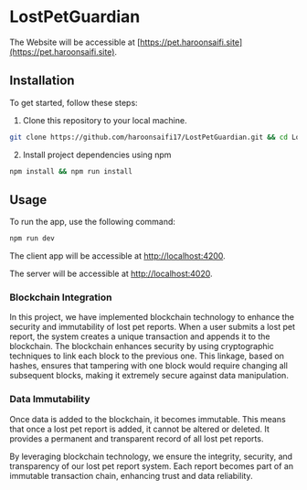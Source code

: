 # LostPetGuardian

The Website will be accessible at [https://pet.haroonsaifi.site](https://pet.haroonsaifi.site).

## Installation

To get started, follow these steps:

1. Clone this repository to your local machine.

```bash
git clone https://github.com/haroonsaifi17/LostPetGuardian.git && cd LostPetGuardian
```

2. Install project dependencies using npm

```bash
npm install && npm run install
```

## Usage

To run the app, use the following command:

```bash
npm run dev
```

The client app will be accessible at [http://localhost:4200](http://localhost:4200).

The server will be accessible at [http://localhost:4020](http://localhost:4020).

### Blockchain Integration

In this project, we have implemented blockchain technology to enhance the security and immutability of lost pet reports. When a user submits a lost pet report, the system creates a unique transaction and appends it to the blockchain.
The blockchain enhances security by using cryptographic techniques to link each block to the previous one. This linkage, based on hashes, ensures that tampering with one block would require changing all subsequent blocks, making it extremely secure against data manipulation.

### Data Immutability

Once data is added to the blockchain, it becomes immutable. This means that once a lost pet report is added, it cannot be altered or deleted. It provides a permanent and transparent record of all lost pet reports.

By leveraging blockchain technology, we ensure the integrity, security, and transparency of our lost pet report system. Each report becomes part of an immutable transaction chain, enhancing trust and data reliability.

